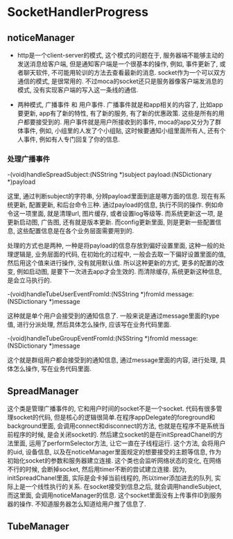 # SocketHandlerProgress

## noticeManager

* http是一个client-server的模式, 这个模式的问题在于, 服务器端不能够主动的发送消息给客户端, 但是通知客户端是一个很基本的操作, 例如, 事件更新了, 或者聊天软件, 不可能用轮训的方法去查看最新的消息. socket作为一个可以双方通信的模式, 是很常用的. 不过moca的socket还只是服务器像客户端发消息的模式, 没有实现客户端的写入这一条线的通信.

* 两种模式, 广播事件 和 用户事件. 广播事件就是和app相关的内容了, 比如app要更新, app有了新的特性, 有了新的服务, 有了新的优惠政策. 这些是所有的用户都要接受到的. 用户事件就是用户所接收到的事件, moca的app又分为了群体事件, 例如, 小组里的人发了个小组贴, 这时候要通知小组里面所有人, 还有个人事件, 例如有人专门回复了你的信息.

### 处理广播事件

-(void)handleSpreadSubject:(NSString *)subject payload:(NSDictionary *)payload

这里, 通过判断subject的字符串, 分辨payload里面到底是哪方面的信息. 现在有系统更新, 配置更新, 和后台命令三种. 通过payload的信息, 执行不同的操作. 例如命令这一项里面, 就是清理url, 图片缓存, 或者设置log等级等. 而系统更新这一项, 是更新启动图, 广告图, 还有就是版本更新. 而config更新里面, 则是更新一些配置信息, 这些配置信息是在各个业务层面需要用到的.

处理的方式也是两种, 一种是将payload的信息存放到偏好设置里面, 这种一般的处理逻辑是, 业务层面的代码, 在初始化的过程中, 一般会去取一下偏好设置里面的值, 然后用这个值来进行操作, 没有就用默认值. 所以这种更新的方式, 更多的配置的改变, 例如启动图, 是要下一次进去app才会生效的. 而清除缓存, 系统更新这种信息, 是会立马执行的.

-(void)handleTubeUserEventFromId:(NSString *)fromId message:(NSDictionary *)message

这种就是单个用户会接受到的通知信息了. 一般来说是通过message里面的type值, 进行分派处理, 然后具体怎么操作, 应该写在业务代码里面.

-(void)handleTubeGroupEventFromId:(NSString *)fromId message:(NSDictionary *)message

这个就是群组用户都会接受到的通知信息, 通过message里面的内容, 进行处理, 具体怎么操作, 写在业务代码里面.

## SpreadManager

这个类是管理广播事件的, 它和用户时间的socket不是一个socket. 代码有很多管理socket的代码, 但是核心的逻辑很简单.在程序appDelegate的foreground和background里面, 会调用connect和disconnect的方法, 也就是在程序不是系统当前程序的时候, 是会关闭socket的. 然后建立socket的是在initSpreadChanel的方法里面, 运用了performSelector方法, 让它一直在子线程运行. 这个方法, 会将用户的uid, 设备信息, 以及在noticeManager里面规定的想要接受的主题等信息, 作为初始化socket的参数和服务器建立连接.  这个类也会监听网络状态的变化, 在网络不行的时候, 会断掉socket, 然后用timer不断的尝试建立连接. 因为, initSpreadChanel里面, 实际是会卡掉当前线程的, 所以timer添加进去的队列, 实际上是一个线性执行的关系. 在socket接受到信息之后, 就会调用handleSubject, 而这里面, 会调用noticeManager的信息. 这个socket里面没有上传事件ID到服务器的操作. 不知道服务器怎么知道给用户推了信息了.

## TubeManager